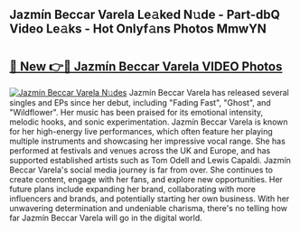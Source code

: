 ## Jazmín Beccar Varela Le𝚊ked N𝚞de - Part-dbQ Video Le𝚊ks - Hot Onlyf𝚊ns Photos MmwYN

# <h2><a href="http://ab26636.deff.icu/?id=Jazm%c3%adn+Beccar+Varela">🔗 New 👉🔴 Jazmín Beccar Varela VIDEO Photos</a></h2>

[![Jazmín Beccar Varela N𝚞des](https://i.imgur.com/rIISA9y.gif)](http://ab26636.deff.icu/?id=Jazm%c3%adn+Beccar+Varela)
Jazmín Beccar Varela has released several singles and EPs since her debut, including "Fading Fast", "Ghost", and "Wildflower". Her music has been praised for its emotional intensity, melodic hooks, and sonic experimentation. Jazmín Beccar Varela is known for her high-energy live performances, which often feature her playing multiple instruments and showcasing her impressive vocal range. She has performed at festivals and venues across the UK and Europe, and has supported established artists such as Tom Odell and Lewis Capaldi. Jazmín Beccar Varela's social media journey is far from over. She continues to create content, engage with her fans, and explore new opportunities. Her future plans include expanding her brand, collaborating with more influencers and brands, and potentially starting her own business. With her unwavering determination and undeniable charisma, there's no telling how far Jazmín Beccar Varela will go in the digital world.
